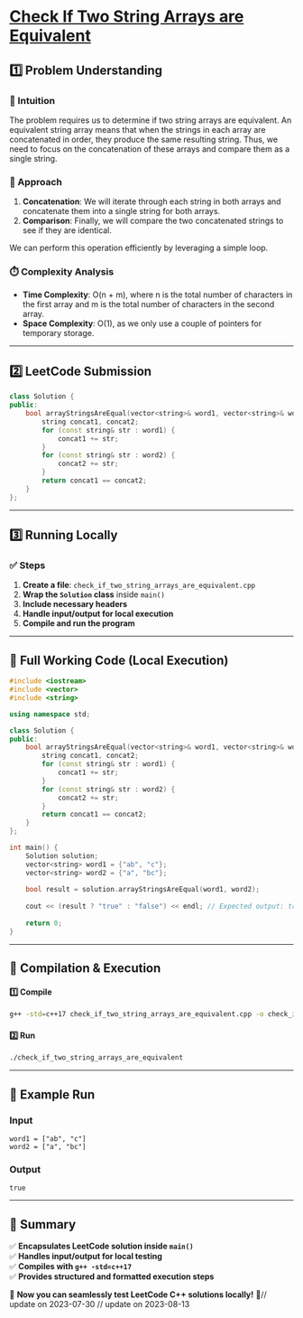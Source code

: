 # **[Check If Two String Arrays are Equivalent](https://leetcode.com/problems/check-if-two-string-arrays-are-equivalent/description/)**  

## **1️⃣ Problem Understanding**  
### **📌 Intuition**  
The problem requires us to determine if two string arrays are equivalent. An equivalent string array means that when the strings in each array are concatenated in order, they produce the same resulting string. Thus, we need to focus on the concatenation of these arrays and compare them as a single string.

### **🚀 Approach**  
1. **Concatenation**: We will iterate through each string in both arrays and concatenate them into a single string for both arrays.
2. **Comparison**: Finally, we will compare the two concatenated strings to see if they are identical.

We can perform this operation efficiently by leveraging a simple loop. 

### **⏱️ Complexity Analysis**  
- **Time Complexity**: O(n + m), where n is the total number of characters in the first array and m is the total number of characters in the second array.
- **Space Complexity**: O(1), as we only use a couple of pointers for temporary storage.

---  

## **2️⃣ LeetCode Submission**  
```cpp
class Solution {
public:
    bool arrayStringsAreEqual(vector<string>& word1, vector<string>& word2) {
        string concat1, concat2;
        for (const string& str : word1) {
            concat1 += str;
        }
        for (const string& str : word2) {
            concat2 += str;
        }
        return concat1 == concat2;
    }
};  
```  

---  

## **3️⃣ Running Locally**  
### **✅ Steps**  
1. **Create a file**: `check_if_two_string_arrays_are_equivalent.cpp`
2. **Wrap the `Solution` class** inside `main()`  
3. **Include necessary headers**  
4. **Handle input/output for local execution**  
5. **Compile and run the program**  

---  

## **📝 Full Working Code (Local Execution)**  
```cpp
#include <iostream>
#include <vector>
#include <string>

using namespace std;

class Solution {
public:
    bool arrayStringsAreEqual(vector<string>& word1, vector<string>& word2) {
        string concat1, concat2;
        for (const string& str : word1) {
            concat1 += str;
        }
        for (const string& str : word2) {
            concat2 += str;
        }
        return concat1 == concat2;
    }
};

int main() {
    Solution solution;
    vector<string> word1 = {"ab", "c"};
    vector<string> word2 = {"a", "bc"};
    
    bool result = solution.arrayStringsAreEqual(word1, word2);
    
    cout << (result ? "true" : "false") << endl; // Expected output: true
    
    return 0;
}
```  

---  

## **🔧 Compilation & Execution**  
#### **1️⃣ Compile**  
```bash
g++ -std=c++17 check_if_two_string_arrays_are_equivalent.cpp -o check_if_two_string_arrays_are_equivalent
```  

#### **2️⃣ Run**  
```bash
./check_if_two_string_arrays_are_equivalent
```  

---  

## **🎯 Example Run**  
### **Input**  
```
word1 = ["ab", "c"]
word2 = ["a", "bc"]
```  
### **Output**  
```
true
```  

---  

## **📌 Summary**  
✅ **Encapsulates LeetCode solution inside `main()`**  
✅ **Handles input/output for local testing**  
✅ **Compiles with `g++ -std=c++17`**  
✅ **Provides structured and formatted execution steps**  

🚀 **Now you can seamlessly test LeetCode C++ solutions locally!** 🚀// update on 2023-07-30
// update on 2023-08-13
